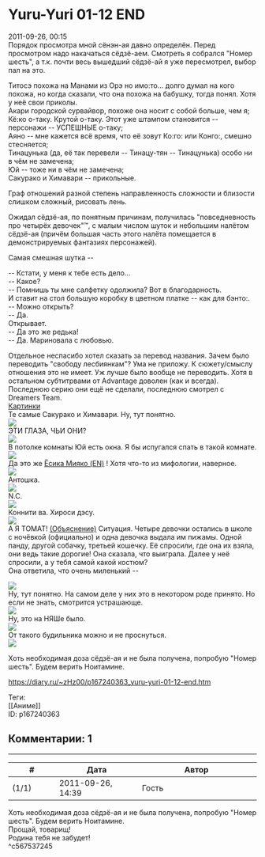 Yuru-Yuri 01-12 END
===================

  
2011-09-26, 00:15  
 Порядок просмотра мной сёнэн-ая давно определён. Перед просмотром надо накачаться сёдзё-аем. Смотреть я собрался "Номер шесть", а т.к. почти весь вышедший сёдзё-ай я уже пересмотрел, выбор пал на это.   
   
 Титосэ похожа на Манами из Орэ но имо:то... долго думал на кого похожа, но когда сказали, что она похожа на бабушку, тогда понял. Хотя у неё свои приколы.   
 Акари городской сурвайвор, похоже она носит с собой больше, чем я;   
 Кё:ко о-таку. Крутой о-таку. Этот уже штампом становится -- персонажи -- УСПЕШНЫЕ о-таку;   
 Аяно -- мне кажется всё время, что её зовут Ко:го: или Конго:, смешно стесняется;   
 Тинацунька (да, её так перевели -- Тинацу-тян -- Тинацунька) особо ни в чём не замечена;   
 Юй -- тоже ни в чём не замечена;   
 Сакурако и Химавари -- прикольные.   
   
 Граф отношений разной степень направленность сложности и близости слишком сложный, рисовать лень.   
   
 Ожидал сёдзё-ая, по понятным причинам, получилась "повседневность про четырёх девочек"™, с малым числом шуток и небольшим налётом сёдзё-ая (причём большая часть этого налёта помещается в демонстрируемых фантазиях персонажей).   
   
 Самая смешная шутка --   
   
 -- Кстати, у меня к тебе есть дело...   
 -- Какое?   
 -- Помнишь ты мне салфетку одолжила? Вот в благодарность.   
 И ставит на стол большую коробку в цветном платке -- как для бэнто:.   
 -- Можно открыть?   
 -- Да.   
 Открывает.   
 -- Да это же редька!   
 -- Да. Мариновала с любовью.   
   
 Отдельное неспасибо хотел сказать за перевод названия. Зачем было переводить "свободу лесбиянкам"? Ума не приложу. К сюжету/смыслу отношения это не имеет. Уж лучше было вообще не переводить. Хотя в остальном субтитрвами от Advantage доволен (как и всегда). Последнюю серию они ещё не сделали, последнюю смотрел с Dreamers Team.   
  [Картинки](https://zHz00.diary.ru/p167240363.htm?index=2#linkmore167240363m2)       
 Те самые Сакурако и Химавари. Ну, тут понятно.   
  [![](http://s14.radikal.ru/i187/1109/f0/09ac983b67f2t.jpg)](http://radikal.ru/F/s14.radikal.ru/i187/1109/f0/09ac983b67f2.png.html)    
 ЭТИ ГЛАЗА, ЧЬИ ОНИ?   
  [![](http://s47.radikal.ru/i116/1109/b2/85f324b23b51t.jpg)](http://radikal.ru/F/s47.radikal.ru/i116/1109/b2/85f324b23b51.png.html)    
 В потолке комнаты Юй есть окна. Я бы испугался спать в такой комнате.   
  [![](http://s48.radikal.ru/i120/1109/6c/46be788ac7cft.jpg)](http://radikal.ru/F/s48.radikal.ru/i120/1109/6c/46be788ac7cf.png.html)    
 Да это же  [Ёсика Мияко (EN)](https://en.touhouwiki.net/wiki/Yoshika_Miyako)  ! Хотя что-то из мифологии, наверное.   
  [![](http://s40.radikal.ru/i088/1109/db/1ce7244430e2t.jpg)](http://radikal.ru/F/s40.radikal.ru/i088/1109/db/1ce7244430e2.png.html)    
 Антошка.   
  [![](http://s56.radikal.ru/i154/1109/6c/6fea4f0ec0fdt.jpg)](http://radikal.ru/F/s56.radikal.ru/i154/1109/6c/6fea4f0ec0fd.png.html)    
 N.C.   
  [![](http://s42.radikal.ru/i097/1109/1f/338d33dfc66ct.jpg)](http://radikal.ru/F/s42.radikal.ru/i097/1109/1f/338d33dfc66c.png.html)    
 Коннити ва. Хироси дэсу.   
  [![](http://s006.radikal.ru/i214/1109/bb/2979f948a2e1t.jpg)](http://radikal.ru/F/s006.radikal.ru/i214/1109/bb/2979f948a2e1.png.html)    
 А Я ТОМАТ!  [(Объяснение)](https://zHz00.diary.ru/p167240363.htm?index=1#linkmore167240363m1)    Ситуация. Четыре девочки остались в школе с ночёвкой (официально) и одна девочка выдала им пижамы. Одной панду, другой собачку, третьей кошечку. Её спросили, где она их взяла, они ведь такие дорогие! Она сказала, что выиграла. Далее у неё спросили, а у тебя самой какой костюм?   
 Она ответила, что очень миленький --   
     
  [![](http://i054.radikal.ru/1109/80/4039c11f2ebbt.jpg)](http://radikal.ru/F/i054.radikal.ru/1109/80/4039c11f2ebb.png.html)    
 Ну, тут понятно. На самом деле у них это в некотором роде принято. Но если не знать, смотрится устрашающе.   
  [![](http://s50.radikal.ru/i128/1109/bd/38906e815b24t.jpg)](http://radikal.ru/F/s50.radikal.ru/i128/1109/bd/38906e815b24.png.html)    
 Ну, это на НЯШе было.   
  [![](http://i020.radikal.ru/1109/11/7015843d8449t.jpg)](http://radikal.ru/F/i020.radikal.ru/1109/11/7015843d8449.png.html)    
 От такого будильника можно и не проснуться.   
  [![](http://s61.radikal.ru/i173/1109/d0/1e32b31cd6fbt.jpg)](http://radikal.ru/F/s61.radikal.ru/i173/1109/d0/1e32b31cd6fb.png.html)    
      
   
 Хоть необходимая доза сёдзё-ая и не была получена, попробую "Номер шесть". Будем верить Ноитамине.   
  
<https://diary.ru/~zHz00/p167240363_yuru-yuri-01-12-end.htm>  
  
Теги:  
[[Аниме]]  
ID: p167240363  


Комментарии: 1
--------------

  


---



|         #         |              Дата              |                     Автор                     |           ID           |
| --- | --- | --- | --- |
| (1/1) | 2011-09-26, 14:39 | Гость | c567537245 |

  
  Хоть необходимая доза сёдзё-ая и не была получена, попробую "Номер шесть". Будем верить Ноитамине.    
 Прощай, товарищ!   
 Родина тебя не забудет!   
 ^c567537245